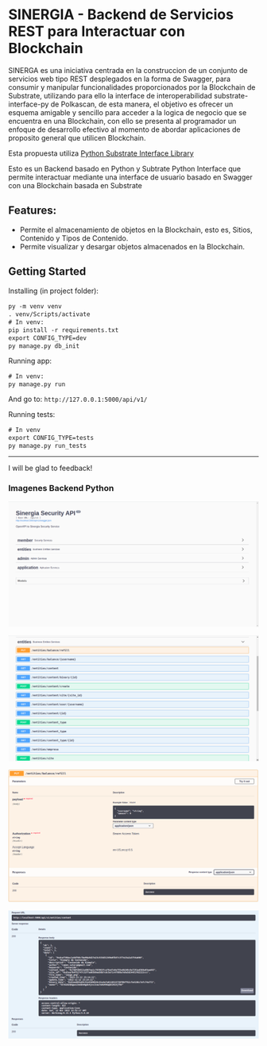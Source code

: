 # SINERGIA - Backend de Servicios REST para Interactuar con Blockchain

SINERGA es una iniciativa centrada en la construccion de un conjunto de servicios web tipo REST desplegados en la forma de Swagger, para consumir y manipular funcionalidades proporcionados por la Blockchain de Substrate, utilizando para ello la interface de interoperabilidad substrate-interface-py de Polkascan, de esta manera, el objetivo es ofrecer un esquema amigable y sencillo para acceder a la logica de negocio que se encuentra en una Blockchain, con ello se presenta al programador un enfoque de desarrollo efectivo al momento de abordar aplicaciones de proposito general que utilicen Blockchain.

Esta propuesta utiliza  [Python Substrate Interface Library](https://github.com/polkascan/py-substrate-interface)

Esto es un Backend basado en Python y Subtrate Python Interface que permite interactuar mediante una interface de usuario basado en Swagger con una Blockchain basada en Substrate

Features:
-------
 - Permite el almacenamiento de objetos en la Blockchain, esto es, Sitios, Contenido y Tipos de Contenido.
 - Permite visualizar y desargar objetos almacenados en la Blockchain.

## Getting Started

Installing (in project folder):

    py -m venv venv
    . venv/Scripts/activate
    # In venv:
    pip install -r requirements.txt
    export CONFIG_TYPE=dev
    py manage.py db_init


Running app:

    # In venv:
    py manage.py run

 And go to: `http://127.0.0.1:5000/api/v1/`

Running tests:

    # In venv
    export CONFIG_TYPE=tests
    py manage.py run_tests

----------
I will be glad to feedback!

### Imagenes Backend Python


![Image text](https://github.com/git-nfonseca/sinergia-backend/blob/f0766d5d8ecd513c4b44e35beb034caf31f0b653/assets/Screenshot%20from%202022-11-12%2023-29-38.png)

![Image text](https://github.com/git-nfonseca/sinergia-backend/blob/f0766d5d8ecd513c4b44e35beb034caf31f0b653/assets/Screenshot%20from%202022-11-12%2023-30-11.png)

![Image text](https://github.com/git-nfonseca/sinergia-backend/blob/f0766d5d8ecd513c4b44e35beb034caf31f0b653/assets/Screenshot%20from%202022-11-12%2023-30-50.png)

![Image text](https://github.com/git-nfonseca/sinergia-backend/blob/f0766d5d8ecd513c4b44e35beb034caf31f0b653/assets/Screenshot%20from%202022-11-12%2023-32-54.png)
